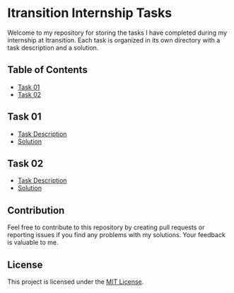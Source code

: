 # Itransition Internship Tasks

Welcome to my repository for storing the tasks I have completed during my internship at Itransition. Each task is organized in its own directory with a task description and a solution.

## Table of Contents

- [Task 01](#task-01)
- [Task 02](#task-02)

## Task 01

- [Task Description](Task_01/task_description.md)
- [Solution](Task_01/solution/)

## Task 02

- [Task Description](Task_02/task_description.md)
- [Solution](Task_02/solution/)

## Contribution

Feel free to contribute to this repository by creating pull requests or reporting issues if you find any problems with my solutions. Your feedback is valuable to me.

## License

This project is licensed under the [MIT License](LICENSE).
